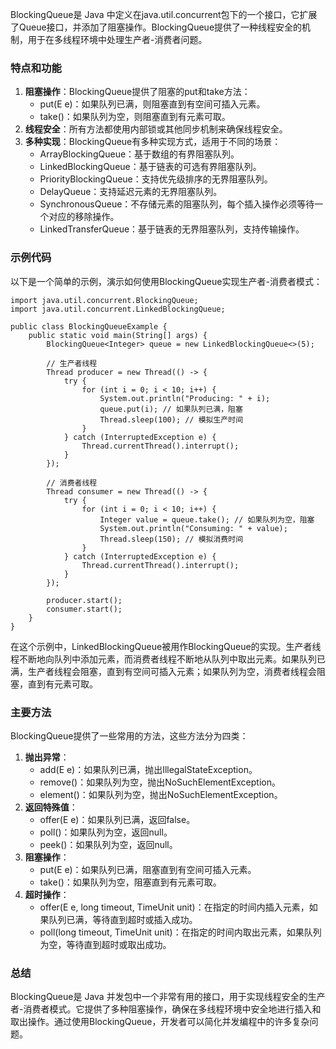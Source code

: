 BlockingQueue是 Java 中定义在java.util.concurrent包下的一个接口，它扩展了Queue接口，并添加了阻塞操作。BlockingQueue提供了一种线程安全的机制，用于在多线程环境中处理生产者-消费者问题。
### 特点和功能

1. **阻塞操作**：BlockingQueue提供了阻塞的put和take方法：
   - put(E e)：如果队列已满，则阻塞直到有空间可插入元素。
   - take()：如果队列为空，则阻塞直到有元素可取。
2. **线程安全**：所有方法都使用内部锁或其他同步机制来确保线程安全。
3. **多种实现**：BlockingQueue有多种实现方式，适用于不同的场景：
   - ArrayBlockingQueue：基于数组的有界阻塞队列。
   - LinkedBlockingQueue：基于链表的可选有界阻塞队列。
   - PriorityBlockingQueue：支持优先级排序的无界阻塞队列。
   - DelayQueue：支持延迟元素的无界阻塞队列。
   - SynchronousQueue：不存储元素的阻塞队列，每个插入操作必须等待一个对应的移除操作。
   - LinkedTransferQueue：基于链表的无界阻塞队列，支持传输操作。
### 示例代码
以下是一个简单的示例，演示如何使用BlockingQueue实现生产者-消费者模式：
```
import java.util.concurrent.BlockingQueue;
import java.util.concurrent.LinkedBlockingQueue;

public class BlockingQueueExample {
    public static void main(String[] args) {
        BlockingQueue<Integer> queue = new LinkedBlockingQueue<>(5);

        // 生产者线程
        Thread producer = new Thread(() -> {
            try {
                for (int i = 0; i < 10; i++) {
                    System.out.println("Producing: " + i);
                    queue.put(i); // 如果队列已满，阻塞
                    Thread.sleep(100); // 模拟生产时间
                }
            } catch (InterruptedException e) {
                Thread.currentThread().interrupt();
            }
        });

        // 消费者线程
        Thread consumer = new Thread(() -> {
            try {
                for (int i = 0; i < 10; i++) {
                    Integer value = queue.take(); // 如果队列为空，阻塞
                    System.out.println("Consuming: " + value);
                    Thread.sleep(150); // 模拟消费时间
                }
            } catch (InterruptedException e) {
                Thread.currentThread().interrupt();
            }
        });

        producer.start();
        consumer.start();
    }
}
```
在这个示例中，LinkedBlockingQueue被用作BlockingQueue的实现。生产者线程不断地向队列中添加元素，而消费者线程不断地从队列中取出元素。如果队列已满，生产者线程会阻塞，直到有空间可插入元素；如果队列为空，消费者线程会阻塞，直到有元素可取。
### 主要方法
BlockingQueue提供了一些常用的方法，这些方法分为四类：

1. **抛出异常**：
   - add(E e)：如果队列已满，抛出IllegalStateException。
   - remove()：如果队列为空，抛出NoSuchElementException。
   - element()：如果队列为空，抛出NoSuchElementException。
2. **返回特殊值**：
   - offer(E e)：如果队列已满，返回false。
   - poll()：如果队列为空，返回null。
   - peek()：如果队列为空，返回null。
3. **阻塞操作**：
   - put(E e)：如果队列已满，阻塞直到有空间可插入元素。
   - take()：如果队列为空，阻塞直到有元素可取。
4. **超时操作**：
   - offer(E e, long timeout, TimeUnit unit)：在指定的时间内插入元素，如果队列已满，等待直到超时或插入成功。
   - poll(long timeout, TimeUnit unit)：在指定的时间内取出元素，如果队列为空，等待直到超时或取出成功。
### 总结
BlockingQueue是 Java 并发包中一个非常有用的接口，用于实现线程安全的生产者-消费者模式。它提供了多种阻塞操作，确保在多线程环境中安全地进行插入和取出操作。通过使用BlockingQueue，开发者可以简化并发编程中的许多复杂问题。
